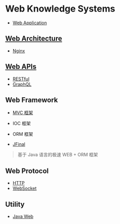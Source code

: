 # Web Knowledge Systems

* [Web Application](web-app/README.md)
## [Web Architecture](web-arch/README.md)
* [Nginx](web-arch//nginx/README.md)

## [Web APIs](web-APIs/README.md)
* [RESTful](web-APIs/restful/README.md)
* [GraphQL](web-APIs/GraphQL/README.md)

## Web Framework
* [MVC 框架](web-framework/MVC/README.md)
* IOC 框架
* ORM 框架

* [JFinal](https://gitee.com/jfinal/jfinal)
> 基于 Java 语言的极速 WEB + ORM 框架


## Web Protocol
* [HTTP](web-protocols/http/README.md)
* [WebSocket](web-protocols/WebSocket/README.md)

## Utility
* [Java Web](../language/java/java-web/README.md)


